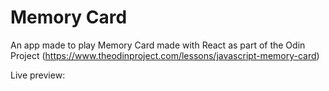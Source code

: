 # Memory Card

An app made to play Memory Card made with React as part of the Odin Project (https://www.theodinproject.com/lessons/javascript-memory-card)

Live preview: